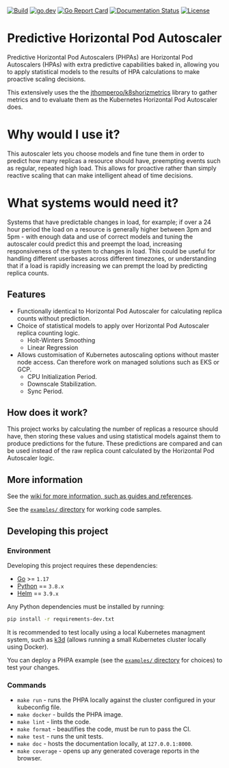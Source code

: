 [![Build](https://github.com/jthomperoo/predictive-horizontal-pod-autoscaler/workflows/main/badge.svg)](https://github.com/jthomperoo/predictive-horizontal-pod-autoscaler/actions)
[![go.dev](https://img.shields.io/badge/go.dev-reference-007d9c?logo=go&logoColor=white&style=flat)](https://pkg.go.dev/github.com/jthomperoo/predictive-horizontal-pod-autoscaler)
[![Go Report Card](https://goreportcard.com/badge/github.com/jthomperoo/predictive-horizontal-pod-autoscaler)](https://goreportcard.com/report/github.com/jthomperoo/predictive-horizontal-pod-autoscaler)
[![Documentation Status](https://readthedocs.org/projects/predictive-horizontal-pod-autoscaler/badge/?version=latest)](https://predictive-horizontal-pod-autoscaler.readthedocs.io/en/latest)
[![License](https://img.shields.io/:license-apache-blue.svg)](https://www.apache.org/licenses/LICENSE-2.0.html)

# Predictive Horizontal Pod Autoscaler

Predictive Horizontal Pod Autoscalers (PHPAs) are Horizontal Pod Autoscalers (HPAs) with extra predictive capabilities
baked in, allowing you to apply statistical models to the results of HPA calculations to make proactive scaling
decisions.

This extensively uses the the [jthomperoo/k8shorizmetrics](https://github.com/jthomperoo/k8shorizmetrics) library
to gather metrics and to evaluate them as the Kubernetes Horizontal Pod Autoscaler does.

# Why would I use it?

This autoscaler lets you choose models and fine tune them in order to predict how many replicas a resource should have,
preempting events such as regular, repeated high load. This allows for proactive rather than simply reactive scaling
that can make intelligent ahead of time decisions.

# What systems would need it?

Systems that have predictable changes in load, for example; if over a 24 hour period the load on a resource is
generally higher between 3pm and 5pm - with enough data and use of correct models and tuning the autoscaler could
predict this and preempt the load, increasing responsiveness of the system to changes in load. This could be useful for
handling different userbases across different timezones, or understanding that if a load is rapidly increasing we can
prempt the load by predicting replica counts.

## Features

* Functionally identical to Horizontal Pod Autoscaler for calculating replica counts without prediction.
* Choice of statistical models to apply over Horizontal Pod Autoscaler replica counting logic.
    * Holt-Winters Smoothing
    * Linear Regression
* Allows customisation of Kubernetes autoscaling options without master node access. Can therefore work on managed
solutions such as EKS or GCP.
    * CPU Initialization Period.
    * Downscale Stabilization.
    * Sync Period.

## How does it work?

This project works by calculating the number of replicas a resource should have, then storing these values and using
statistical models against them to produce predictions for the future. These predictions are compared and can be used
instead of the raw replica count calculated by the Horizontal Pod Autoscaler logic.

## More information

See the [wiki for more information, such as guides and
references](https://predictive-horizontal-pod-autoscaler.readthedocs.io/en/latest/).

See the [`examples/` directory](./examples) for working code samples.

## Developing this project

### Environment

Developing this project requires these dependencies:

* [Go](https://golang.org/doc/install) >= `1.17`
* [Python](https://www.python.org/downloads/) == `3.8.x`
* [Helm](https://helm.sh/) == `3.9.x`

Any Python dependencies must be installed by running:

```bash
pip install -r requirements-dev.txt
```

It is recommended to test locally using a local Kubernetes managment system, such as
[k3d](https://github.com/rancher/k3d) (allows running a small Kubernetes cluster locally using Docker).

You can deploy a PHPA example (see the [`examples/` directory](./examples) for choices) to test your changes.

### Commands

* `make run` - runs the PHPA locally against the cluster configured in your kubeconfig file.
* `make docker` - builds the PHPA image.
* `make lint` - lints the code.
* `make format` - beautifies the code, must be run to pass the CI.
* `make test` - runs the unit tests.
* `make doc` - hosts the documentation locally, at `127.0.0.1:8000`.
* `make coverage` - opens up any generated coverage reports in the browser.
